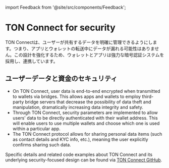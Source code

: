 import Feedback from '@site/src/components/Feedback';

# TON Connect for security

TON Connectは、ユーザーが共有するデータを明確に管理できるようにします。つまり、アプリとウォレットの転送中にデータが漏れる可能性はありません。この設計を強化するため、ウォレットとアプリは強力な暗号認証システムを採用し、連携しています。

## ユーザーデータと資金のセキュリティ

- On TON Connect, user data is end-to-end encrypted when transmitted to wallets via bridges. This allows apps and wallets to employ third-party bridge servers that decrease the possibility of data theft and manipulation, dramatically increasing data integrity and safety.
- Through TON Connect, security parameters are implemented to allow users' data to be directly authenticated with their wallet address. This will enable users to use multiple wallets and choose which one is used within a particular app.
- The TON Connect protocol allows for sharing personal data items (such as contact details and KYC info, etc.), meaning the user explicitly confirms sharing such data.

Specific details and related code examples about TON Connect and its underlying security-focused design can be found via [TON Connect GitHub](https://github.com/ton-connect/).

<Feedback />

